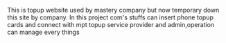 This is topup website used by mastery company but now temporary down this site by company. In this project com's stuffs can insert phone topup cards and connect with mpt topup service provider and admin,operation can manage every things
